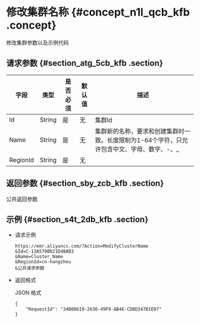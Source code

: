 # 修改集群名称 {#concept_n1l_qcb_kfb .concept}

修改集群参数以及示例代码

## 请求参数 {#section_atg_5cb_kfb .section}

|字段|类型|是否必须|默认值|描述|
|--|--|----|---|--|
|Id|String|是|无|集群Id|
|Name|String|是|无|集群新的名称，要求和创建集群时一致。长度限制为1-64个字符，只允许包含中文、字母、数字、-、\_|
|RegionId|String|是|无| |

## 返回参数 {#section_sby_zcb_kfb .section}

公共返回参数

## 示例 {#section_s4t_2db_kfb .section}

-   请求示例

    ```
    https://emr.aliyuncs.com/?Action=ModifyClusterName
    &Id=C-13A570B821D4BAB3
    &Name=Cluster_Name
    &RegionId=cn-hangzhou
    &公共请求参数
    ```

-   返回格式

    JSON 格式

    ```
    {
        "RequestId": "34B08619-2636-49F9-AB4E-CD8D347B1E07"
    }
    ```


